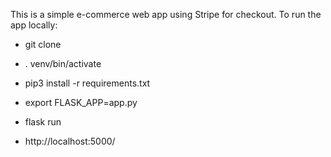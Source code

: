 This is a simple e-commerce web app using Stripe for checkout.  To run the app locally:

* git clone

* . venv/bin/activate

* pip3 install -r requirements.txt

* export FLASK_APP=app.py

* flask run

* http://localhost:5000/
